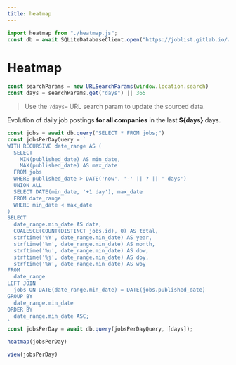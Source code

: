 ```yaml
---
title: heatmap
---
```

```js
import heatmap from "./heatmap.js";
const db = await SQLiteDatabaseClient.open("https://joblist.gitlab.io/workers/joblist.db");
```
# Heatmap
```js
const searchParams = new URLSearchParams(window.location.search)
const days = searchParams.get("days") || 365
```
> Use the `?days=` URL search param to update the sourced data.

Evolution of daily job postings **for all companies** in the last **${days}** days.

```js
const jobs = await db.query("SELECT * FROM jobs;")
const jobsPerDayQuery = `
WITH RECURSIVE date_range AS (
  SELECT
    MIN(published_date) AS min_date,
    MAX(published_date) AS max_date
  FROM jobs
  WHERE published_date > DATE('now', '-' || ? || ' days')
  UNION ALL
  SELECT DATE(min_date, '+1 day'), max_date
  FROM date_range
  WHERE min_date < max_date
)
SELECT
  date_range.min_date AS date,
  COALESCE(COUNT(DISTINCT jobs.id), 0) AS total,
  strftime('%Y', date_range.min_date) AS year,
  strftime('%m', date_range.min_date) AS month,
  strftime('%u', date_range.min_date) AS dow,
  strftime('%j', date_range.min_date) AS doy,
  strftime('%W', date_range.min_date) AS woy
FROM
  date_range
LEFT JOIN
  jobs ON DATE(date_range.min_date) = DATE(jobs.published_date)
GROUP BY
  date_range.min_date
ORDER BY
  date_range.min_date ASC;
`
const jobsPerDay = await db.query(jobsPerDayQuery, [days]);
```

```js
heatmap(jobsPerDay)
```

```js
view(jobsPerDay)
```
